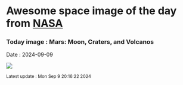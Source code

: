 
# Awesome space image of the day from [NASA](https://api.nasa.gov/)

### Today image : Mars: Moon, Craters, and Volcanos
Date : 2024-09-09

![](https://apod.nasa.gov/apod/image/2409/MarsPan_ExpressLuck_1080.jpg)

<small>Latest update : Mon Sep  9 20:16:22 2024</small>
        
